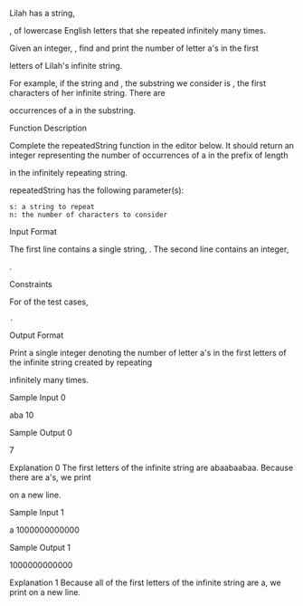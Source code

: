 Lilah has a string,

, of lowercase English letters that she repeated infinitely many times.

Given an integer,
, find and print the number of letter a's in the first

letters of Lilah's infinite string.

For example, if the string
and , the substring we consider is , the first characters of her infinite string. There are

occurrences of a in the substring.

Function Description

Complete the repeatedString function in the editor below. It should return an integer representing the number of occurrences of a in the prefix of length

in the infinitely repeating string.

repeatedString has the following parameter(s):

    s: a string to repeat
    n: the number of characters to consider

Input Format

The first line contains a single string,
.
The second line contains an integer,

.

Constraints

For of the test cases,

    .

Output Format

Print a single integer denoting the number of letter a's in the first
letters of the infinite string created by repeating

infinitely many times.

Sample Input 0

aba
10

Sample Output 0

7

Explanation 0
The first
letters of the infinite string are abaabaabaa. Because there are a's, we print

on a new line.

Sample Input 1

a
1000000000000

Sample Output 1

1000000000000

Explanation 1
Because all of the first
letters of the infinite string are a, we print on a new line.
